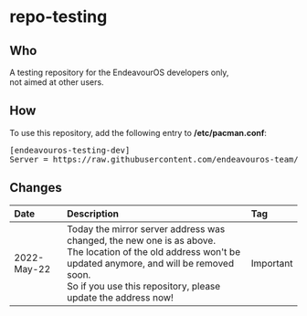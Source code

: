 # repo-testing

## Who
A testing repository for the EndeavourOS developers only,<br>
not aimed at other users.

## How
To use this repository, add the following entry to **/etc/pacman.conf**:
<pre>
[endeavouros-testing-dev]
Server = https://raw.githubusercontent.com/endeavouros-team/eos-tools/master/$repo
</pre>

## Changes

Date | Description | Tag
:--- | :--- | :---
2022-May-22 | Today the mirror server address was changed, the new one is as above.<br>The location of the old address won't be updated anymore, and will be removed soon.<br>So if you use this repository, please update the address now! | Important

